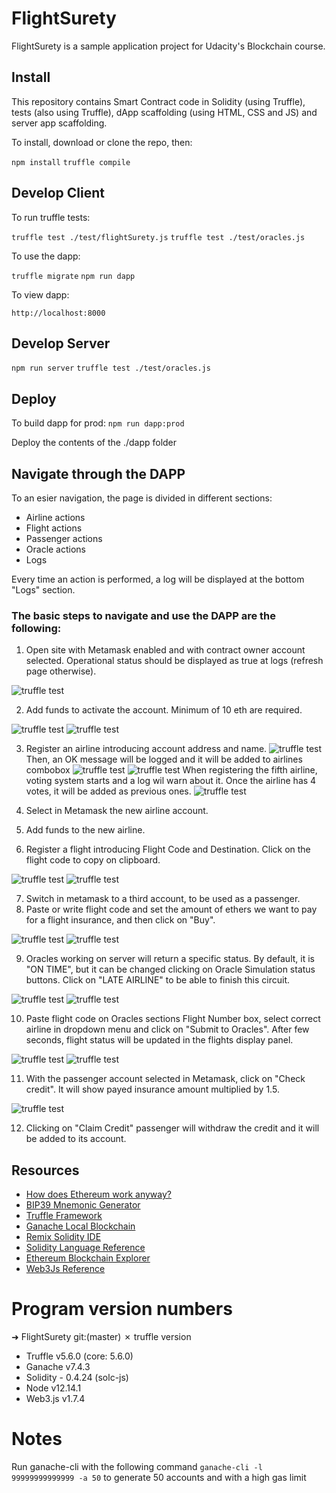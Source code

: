 # FlightSurety

FlightSurety is a sample application project for Udacity's Blockchain course.

## Install

This repository contains Smart Contract code in Solidity (using Truffle), tests (also using Truffle), dApp scaffolding (using HTML, CSS and JS) and server app scaffolding.

To install, download or clone the repo, then:

`npm install`
`truffle compile`

## Develop Client

To run truffle tests:

`truffle test ./test/flightSurety.js`
`truffle test ./test/oracles.js`

To use the dapp:

`truffle migrate`
`npm run dapp`

To view dapp:

`http://localhost:8000`

## Develop Server

`npm run server`
`truffle test ./test/oracles.js`

## Deploy

To build dapp for prod:
`npm run dapp:prod`

Deploy the contents of the ./dapp folder


## Navigate through the DAPP

To an esier navigation, the page is divided in different sections:
* Airline actions
* Flight actions
* Passenger actions
* Oracle actions
* Logs

Every time an action is performed, a log will be displayed at the bottom "Logs" section. 

### The basic steps to navigate and use the DAPP are the following:

1) Open site with Metamask enabled and with contract owner account selected. Operational status should be displayed as true at logs (refresh page otherwise).

![truffle test](images/Operational_logs.png)

2) Add funds to activate the account. Minimum of 10 eth are required.

![truffle test](images/Fund.png)
![truffle test](images/Fund_logs.png)

3) Register an airline introducing account address and name.
![truffle test](images/Register_airline.png)
   Then, an OK message will be logged and it will be added to airlines combobox
![truffle test](images/Airline_registered.png)
![truffle test](images/Airline_list.png)
When registering the fifth airline, voting system starts and a log wil warn about it. Once the airline has 4 votes, it will be added as previous ones.
![truffle test](images/Fifth_airline.png)

4) Select in Metamask the new airline account.
5) Add funds to the new airline.
6) Register a flight introducing Flight Code and Destination. Click on the flight code to copy on clipboard.

![truffle test](images/Register_flight.png)
![truffle test](images/Flight_display.png)

7) Switch in metamask to a third account, to be used as a passenger.
8) Paste or write flight code and set the amount of ethers we want to pay for a flight insurance, and then click on "Buy".

![truffle test](images/Buy_insurance.png)
![truffle test](images/Buy_logs.png)

9) Oracles working on server will return a specific status. By default, it is "ON TIME", but it can be changed clicking on Oracle Simulation status buttons. Click on "LATE AIRLINE" to be able to finish this circuit.

![truffle test](images/Status_buttons.png)
![truffle test](images/Status_logs.png)

10) Paste flight code on Oracles sections Flight Number box, select correct airline in dropdown menu and click on "Submit to Oracles". After few seconds, flight status will be updated in the flights display panel.

![truffle test](images/Fetch_status.png)
![truffle test](images/Updated_status.png)

11) With the passenger account selected in Metamask, click on "Check credit". It will show payed insurance amount multiplied by 1.5.

![truffle test](images/Check_credit.png)

12) Clicking on "Claim Credit" passenger will withdraw the credit and it will be added to its account.

## Resources

* [How does Ethereum work anyway?](https://medium.com/@preethikasireddy/how-does-ethereum-work-anyway-22d1df506369)
* [BIP39 Mnemonic Generator](https://iancoleman.io/bip39/)
* [Truffle Framework](http://truffleframework.com/)
* [Ganache Local Blockchain](http://truffleframework.com/ganache/)
* [Remix Solidity IDE](https://remix.ethereum.org/)
* [Solidity Language Reference](http://solidity.readthedocs.io/en/v0.4.24/)
* [Ethereum Blockchain Explorer](https://etherscan.io/)
* [Web3Js Reference](https://github.com/ethereum/wiki/wiki/JavaScript-API)

# Program version numbers

➜  FlightSurety git:(master) ✗ truffle version

- Truffle v5.6.0 (core: 5.6.0)
- Ganache v7.4.3
- Solidity - 0.4.24 (solc-js)
- Node v12.14.1
- Web3.js v1.7.4

# Notes
Run ganache-cli with the following command 
`ganache-cli -l 99999999999999 -a 50`
to generate 50 accounts and with a high gas limit
